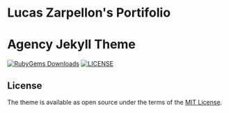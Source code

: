 # Lucas Zarpellon's Portifolio
# Agency Jekyll Theme
[![RubyGems Downloads](https://img.shields.io/gem/dt/jekyll-agency?label=gem%20downloads)](https://rubygems.org/gems/jekyll-agency)
[![LICENSE](https://img.shields.io/badge/license-MIT-blue)](/LICENSE.txt)


## License

The theme is available as open source under the terms of the [MIT License](https://opensource.org/licenses/MIT).

